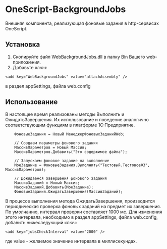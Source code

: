 ﻿# OneScript-BackgroundJobs

Внешняя компонента, реализующая фоновые задания в http-сервисах OneScript.

## Установка

1. Скопируйте файл WebBackgroundJobs.dll в папку Bin Вашего web-приложения.
2. Добавьте ключ:

```
<add key="WebBackgroundJobs" value="attachAssembly" />
```

в раздел appSettings, файла web.config

## Использование

В настоящее время реализованы методы Выполнить и ОжидатьЗавершения. Их использование и поведение аналогично соответствующим функциям в платформе 1С:Предприятие. 

```bsl
	ФоновыеЗадания = Новый МенеджерФоновыхЗаданийWeb;
	
	// Создаем параметры фонового задания
	МассивПараметров = Новый Массив;
	МассивПараметров.Добавить("Это содержимое файла");
	
	// Запускаем фоновое задание на выполнение
	МоеЗадание = ФоновыеЗадания.Выполнить("Тестовый.ТестовоеФЗ", МассивПараметров);
	
	// Дожидаемся завершения фонового задания
	МассивЗаданий = Новый Массив;
	МассивЗаданий.Добавить(МоеЗадание);
	ФоновыеЗадания.ОжидатьЗавершения(МассивЗаданий);

```

В процессе выполнения метода ОжидатьЗавершения, производится периодическая проверка фоновых заданий на предмет их завершения. По умолчанию, интервал проверки составляет 1000 мс.
Для изменения этого интервала, необходимо в раздел appSettings, файла web.config, добавить нижеследующий ключ:

```
<add key="jobsCheckInterval" value="2000" />
``` 

где value - желаемое значение интервала в миллисекундах.
